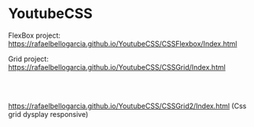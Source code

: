 # YoutubeCSS

FlexBox project:
https://rafaelbellogarcia.github.io/YoutubeCSS/CSSFlexbox/Index.html

Grid project:
https://rafaelbellogarcia.github.io/YoutubeCSS/CSSGrid/Index.html



<br>
<br>

https://rafaelbellogarcia.github.io/YoutubeCSS/CSSGrid2/Index.html
(Css grid dysplay responsive)

